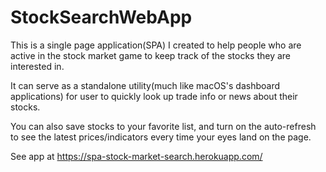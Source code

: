# StockSearchWebApp
This is a single page application(SPA) I created to help people who are active in the stock market game to keep track of the stocks they are interested in.

It can serve as a standalone utility(much like macOS's dashboard applications) for user to quickly look up trade info or news about their stocks.

You can also save stocks to your favorite list, and turn on the auto-refresh to see the latest prices/indicators every time your eyes land on the page.

See app at https://spa-stock-market-search.herokuapp.com/
